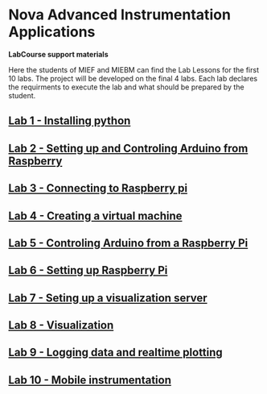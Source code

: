 # Nova Advanced Instrumentation Applications

**LabCourse support materials**

Here the students of MIEF and MIEBM can find the Lab Lessons for the first 10 labs. The project will be developed on the final 4 labs. Each lab declares the requirments to execute the lab and what should be prepared by the student.  

## [Lab 1 - Installing python](lab1-installing-python.md)

## [Lab 2 - Setting up and Controling Arduino from Raspberry](lab2-arduino.md)

## [Lab 3 - Connecting to Raspberry pi ](lab1-rpi.md)

## [Lab 4 - Creating a virtual machine](lab3-virtualization.md)

## [Lab 5 - Controling Arduino from a Raspberry Pi](lab5-access-arduino-from-rpi.md)

## [Lab 6 - Setting up Raspberry Pi](lab6-setting-up-raspberry-pi.md)

## [Lab 7 - Seting up a visualization server](lab7-vis-server.md)

## [Lab 8 - Visualization](lab8-vis.md)

## [Lab 9 - Logging data and realtime plotting](lab9-log.md)

## [Lab 10 - Mobile instrumentation](lab10-mobile.md)
